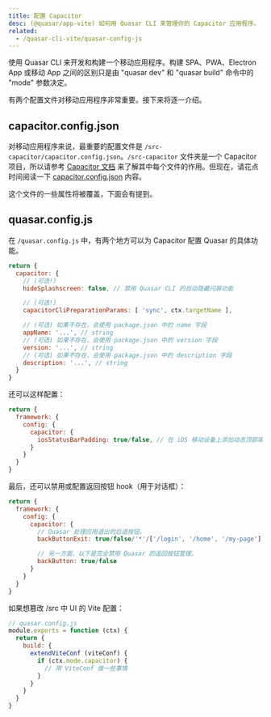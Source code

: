```yaml
---
title: 配置 Capacitor
desc: (@quasar/app-vite) 如何用 Quasar CLI 来管理你的 Capacitor 应用程序。
related:
  - /quasar-cli-vite/quasar-config-js
---
```


使用 Quasar CLI 来开发和构建一个移动应用程序。构建 SPA、PWA、Electron App 或移动 App 之间的区别只是由 "quasar dev" 和 "quasar build" 命令中的 "mode" 参数决定。

有两个配置文件对移动应用程序非常重要。接下来将逐一介绍。

## capacitor.config.json

对移动应用程序来说，最重要的配置文件是 `/src-capacitor/capacitor.config.json`。`/src-capacitor` 文件夹是一个 Capacitor 项目，所以请参考 [Capacitor 文档](https://capacitor.ionicframework.com) 来了解其中每个文件的作用。但现在，请花点时间阅读一下 [capacitor.config.json](https://capacitor.ionicframework.com/docs/basics/configuring-your-app/) 内容。

这个文件的一些属性将被覆盖，下面会有提到。

## quasar.config.js

在 `/quasar.config.js` 中，有两个地方可以为 Capacitor 配置 Quasar 的具体功能。

```js
return {
  capacitor: {
    // (可选!)
    hideSplashscreen: false, // 禁用 Quasar CLI 的自动隐藏闪屏功能

    // (可选!)
    capacitorCliPreparationParams: [ 'sync', ctx.targetName ],

    // (可选) 如果不存在，会使用 package.json 中的 name 字段
    appName: '...', // string
    // (可选) 如果不存在，会使用 package.json 中的 version 字段
    version: '...', // string
    // (可选) 如果不存在，会使用 package.json 中的 description 字段
    description: '...', // string
  }
}
```

还可以这样配置：

```js
return {
  framework: {
    config: {
      capacitor: {
        iosStatusBarPadding: true/false, // 在 iOS 移动设备上添加动态顶部填充物
      }
    }
  }
}
```

最后，还可以禁用或配置返回按钮 hook（用于对话框）：

```js
return {
  framework: {
    config: {
      capacitor: {
        // Quasar 处理应用退出的后退按钮。
        backButtonExit: true/false/'*'/['/login', '/home', '/my-page'],

        // 另一方面，以下是完全禁用 Quasar 的返回按钮管理。
        backButton: true/false
      }
    }
  }
}
```

如果想篡改 /src 中 UI 的 Vite 配置：

```js
// quasar.config.js
module.exports = function (ctx) {
  return {
    build: {
      extendViteConf (viteConf) {
        if (ctx.mode.capacitor) {
          // 用 ViteConf 做一些事情
        }
      }
    }
  }
}
```
